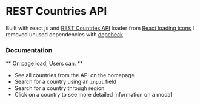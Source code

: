 # REST Countries API
Built with react js and [REST Countries API](https://restcountries.com)
loader from [React loading icons](https://www.npmjs.com/package/react-loading-icons)
I removed unused dependencies with [depcheck](https://www.npmjs.com/package/depcheck)

### Documentation
** On page load, Users can: **
- See all countries from the API on the homepage
- Search for a country using an `input` field
- Search for a country through region
- Click on a country to see more detailed information on a modal



